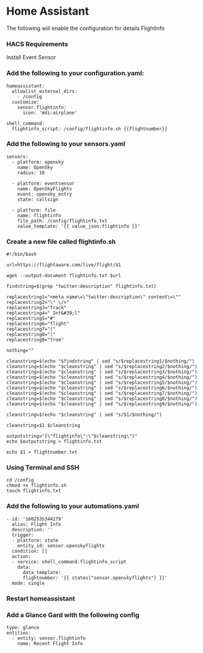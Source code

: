 # Home Assistant

The following will enable the configuration for details FlightInfo

### HACS Requirements
Install Event Sensor

### Add the following to your configuration.yaml:
```
homeassistant:
  allowlist_external_dirs:
    - /config
  customize:
    sensor.flightinfo:
      icon: 'mdi:airplane'
```

```
shell_command:
  flightinfo_script: /config/flightinfo.sh {{flightnumber}}
```

### Add the following to your sensors.yaml
```
sensors:
  - platform: opensky
    name: OpenSky
    radius: 10

  - platform: eventsensor
    name: OpenSkyFlights
    event: opensky_entry
    state: callsign

  - platform: file
    name: flightinfo
    file_path: /config/flightinfo.txt
    value_template: '{{ value_json.flightinfo }}'
```

### Create a new file called flightinfo.sh
```
#!/bin/bash

url=https://flightaware.com/live/flight/$1

wget --output-document flightinfo.txt $url

findstring=$(grep "twitter:description" flightinfo.txt)

replacestring1="<meta name\=\"twitter:description\" content\=\""
replacestring2="\" \/>"
replacestring3="Track"
replacestring4=" Int&#39;l"
replacestring5="#"
replacestring6="flight"
replacestring7="("
replacestring8=")"
replacestring9="from"

nothing=""

cleanstring=$(echo "$findstring" | sed "s/$replacestring1/$nothing/")
cleanstring=$(echo "$cleanstring" | sed "s/$replacestring2/$nothing/")
cleanstring=$(echo "$cleanstring" | sed "s/$replacestring3/$nothing/")
cleanstring=$(echo "$cleanstring" | sed "s/$replacestring4/$nothing/")
cleanstring=$(echo "$cleanstring" | sed "s/$replacestring5/$nothing/")
cleanstring=$(echo "$cleanstring" | sed "s/$replacestring6/$nothing/")
cleanstring=$(echo "$cleanstring" | sed "s/$replacestring7/$nothing/")
cleanstring=$(echo "$cleanstring" | sed "s/$replacestring8/$nothing/")
cleanstring=$(echo "$cleanstring" | sed "s/$replacestring9/$nothing/")

cleanstring=$(echo "$cleanstring" | sed "s/$1/$nothing/")

cleanstring=$1 $cleanstring

outputstring="{\"flightinfo\":\"$cleanstring\"}"
echo $outputstring > flightinfo.txt

echo $1 > flightnumber.txt
```

### Using Terminal and SSH
```
cd /config
chmod +x flightinfo.sh
touch flightinfo.txt
```

### Add the following to your automations.yaml
```
- id: '1602535344179'
  alias: Flight Info
  description: ''
  trigger:
  - platform: state
    entity_id: sensor.openskyflights
  condition: []
  action:
  - service: shell_command.flightinfo_script
    data:
      data_template:
      flightnumber: '{{ states("sensor.openskyflights") }}'
  mode: single
```

### Restart homeassistant

### Add a Glance Gard with the following config
```
type: glance
entities:
  - entity: sensor.flightinfo
    name: Recent Flight Info
```
